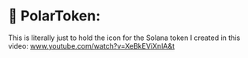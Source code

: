 # 🧊 PolarToken:
This is literally just to hold the icon for the Solana token I created in this video: www.youtube.com/watch?v=XeBkEViXnIA&t
